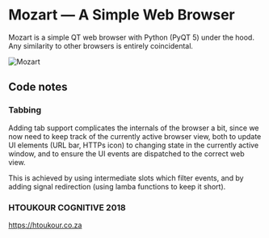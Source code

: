 # Mozart — A Simple Web Browser

Mozart is a simple QT web browser with Python (PyQT 5) under the hood.
Any similarity to other browsers is entirely coincidental.

![Mozart](screenshot-browser-tabbed.jpg)


## Code notes

### Tabbing

Adding tab support complicates the internals of the browser a bit, since we
now need to keep track of the currently active browser view, both to update
UI elements (URL bar, HTTPs icon) to changing state in the currently active
window, and to ensure the UI events are dispatched to the correct web view.

This is achieved by using intermediate slots which filter events, and by
adding signal redirection (using lamba functions to keep it short).


### HTOUKOUR COGNITIVE 2018
https://htoukour.co.za
